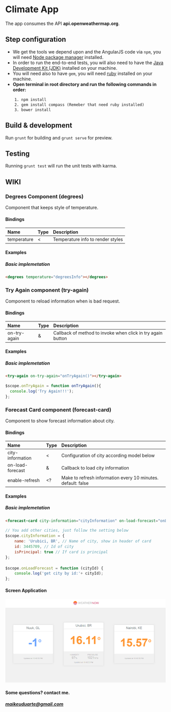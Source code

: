 # Climate App
The app consumes the API **api.openweathermap.org**.

## Step configuration
* We get the tools we depend upon and the AngularJS code via `npm`, you will need [Node package manager](https://nodejs.org/en/download/) installed.
* In order to run the end-to-end tests, you will also need to have the [Java Development Kit (JDK)](https://www.oracle.com/technetwork/pt/java/javase/downloads/jdk8-downloads-2133151.html) installed on your machine.
* You will need also to have `gem`, you will need [ruby](https://www.ruby-lang.org/en/downloads/) installed on your machine.
* **Open terminal in root directory and run the following commands in order:**
```
    1. npm install    
    2. gem install compass (Remeber that need ruby installed)    
    3. bower install   
```
## Build & development
Run `grunt` for building and `grunt serve` for preview.

## Testing
Running `grunt test` will run the unit tests with karma.


## WIKI

### Degrees Component (degrees)
Component that keeps style of temperature.

#### Bindings
| Name         | Type | Description  |
| :----------- | :--- | :----------- |
| temperature  | <    | Temperature info to render styles |

#### Examples
##### Basic implemetation

```html
<degrees temperature="degreesInfo"></degrees>
```

### Try Again component (try-again)
Component to reload information when is bad request.

#### Bindings
| Name         | Type | Description  |
| :----------- | :--- | :----------- |
| on-try-again  | &    | Callback of method to invoke when click in try again button |

#### Examples
##### Basic implemetation

```html
<try-again on-try-again="onTryAgain()"></try-again>
```
```javascript
$scope.onTryAgain = function onTryAgain(){
  console.log('Try Again!!!');
};
```

### Forecast Card component (forecast-card)
Component to show forecast information about city.

#### Bindings
| Name         | Type | Description  |
| :----------- | :--- | :----------- |
| city-information  | <    | Configuration of city according model below |
| on-load-forecast  | &    | Callback to load city information |
| enable-refresh    | <?    | Make to refresh information every 10 minutes. default: false |

#### Examples
##### Basic implemetation

```html
<forecast-card city-information="cityInformation" on-load-forecast="onLoadForecast(cityId)" enable-refresh="true"></forecast-card>
```
```javascript
// You add other cities, just follow the setting below
$scope.cityInformation = {
    name: 'Urubici, BR', // Name of city, show in header of card
    id: 3445709, // Id of city
    isPrincipal: true // If card is principal
};

$scope.onLoadForecast = function (cityId) {
    console.log('get city by id:'+ cityId);
};
```

#### Screen Application
![Climate App](climate-app.PNG)

#### Some questions? contact me.
##### maikeuduarte@gmail.com


